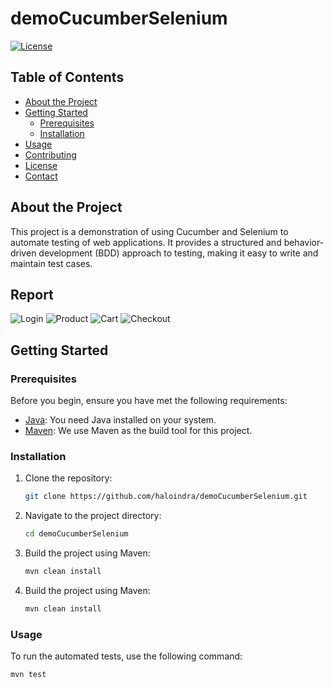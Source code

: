 # demoCucumberSelenium

[![License](https://img.shields.io/badge/license-MIT-blue.svg)](LICENSE)

## Table of Contents
- [About the Project](#about-the-project)
- [Getting Started](#getting-started)
  - [Prerequisites](#prerequisites)
  - [Installation](#installation)
- [Usage](#usage)
- [Contributing](#contributing)
- [License](#license)
- [Contact](#contact)

## About the Project

This project is a demonstration of using Cucumber and Selenium to automate testing of web applications. It provides a structured and behavior-driven development (BDD) approach to testing, making it easy to write and maintain test cases.

## Report 
![Login]([URL](https://github.com/haloindra/demoCucumberSelenium/blob/main/login))
![Product]([URL](https://github.com/haloindra/demoCucumberSelenium/blob/main/product))
![Cart]([URL](https://github.com/haloindra/demoCucumberSelenium/blob/main/cart.png))
![Checkout]([URL](https://github.com/haloindra/demoCucumberSelenium/blob/main/checkout.png))

## Getting Started

### Prerequisites

Before you begin, ensure you have met the following requirements:

- [Java](https://www.oracle.com/java/technologies/javase-downloads.html): You need Java installed on your system.
- [Maven](https://maven.apache.org/): We use Maven as the build tool for this project.

### Installation

1. Clone the repository:

   ```bash
   git clone https://github.com/haloindra/demoCucumberSelenium.git

2. Navigate to the project directory:

   ```bash
   cd demoCucumberSelenium
   
3. Build the project using Maven:

   ```bash
   mvn clean install
   
4. Build the project using Maven:

   ```bash
   mvn clean install

### Usage

To run the automated tests, use the following command:

```bash
mvn test
